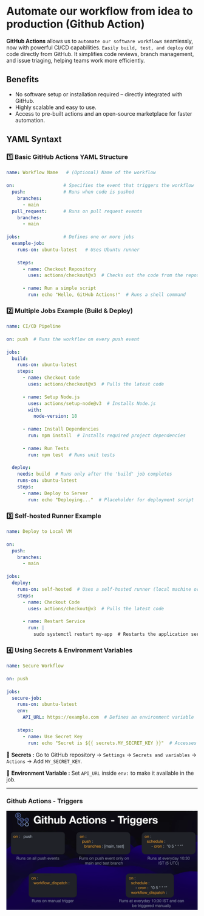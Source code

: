 # Automate our workflow from idea to production (Github Action)

**GitHub Actions** allows us to `automate our software workflows` seamlessly, now with powerful CI/CD capabilities. `Easily build, test, and deploy` our code directly from GitHub.
It simplifies code reviews, branch management, and issue triaging, helping teams work more efficiently.

## Benefits 
- No software setup or installation required – directly integrated with GitHub.
- Highly scalable and easy to use.
- Access to pre-built actions and an open-source marketplace for faster automation.

## YAML Syntaxt
### 1️⃣ Basic GitHub Actions YAML Structure
```yml
name: Workflow Name   # (Optional) Name of the workflow

on:                  # Specifies the event that triggers the workflow
  push:              # Runs when code is pushed
    branches:  
      - main  
  pull_request:      # Runs on pull request events
    branches:  
      - main  

jobs:                # Defines one or more jobs
  example-job:  
    runs-on: ubuntu-latest   # Uses Ubuntu runner

    steps:  
      - name: Checkout Repository  
        uses: actions/checkout@v3  # Checks out the code from the repository

      - name: Run a simple script  
        run: echo "Hello, GitHub Actions!"  # Runs a shell command

```
### 2️⃣ Multiple Jobs Example (Build & Deploy)

```yml
name: CI/CD Pipeline  

on: push  # Runs the workflow on every push event

jobs:  
  build:  
    runs-on: ubuntu-latest  
    steps:  
      - name: Checkout Code  
        uses: actions/checkout@v3  # Pulls the latest code

      - name: Setup Node.js  
        uses: actions/setup-node@v3  # Installs Node.js
        with:  
          node-version: 18  

      - name: Install Dependencies  
        run: npm install  # Installs required project dependencies

      - name: Run Tests  
        run: npm test  # Runs unit tests

  deploy:  
    needs: build  # Runs only after the 'build' job completes  
    runs-on: ubuntu-latest  
    steps:  
      - name: Deploy to Server  
        run: echo "Deploying..."  # Placeholder for deployment script
```
### 3️⃣ Self-hosted Runner Example

```yml
name: Deploy to Local VM  

on:  
  push:  
    branches:  
      - main  

jobs:  
  deploy:  
    runs-on: self-hosted  # Uses a self-hosted runner (local machine or VM)
    steps:  
      - name: Checkout Code  
        uses: actions/checkout@v3  # Pulls the latest code

      - name: Restart Service  
        run: |  
          sudo systemctl restart my-app  # Restarts the application service
```
### 4️⃣ Using Secrets & Environment Variables

```yml
name: Secure Workflow  

on: push  

jobs:  
  secure-job:  
    runs-on: ubuntu-latest  
    env:  
      API_URL: https://example.com  # Defines an environment variable

    steps:  
      - name: Use Secret Key  
        run: echo "Secret is ${{ secrets.MY_SECRET_KEY }}"  # Accesses a secret key securely
```

🔹 **Secrets :** Go to GitHub repository → `Settings` → `Secrets and variables` → `Actions` → Add `MY_SECRET_KEY`.

🔹 **Environment Variable :** Set `API_URL` inside `env:` to make it available in the job.

--- 

### Github Actions - Triggers

![Github Actions - Triggers](https://github.com/abrahimcse/devops-resources/blob/main/CICD/Images/githubaction.png)